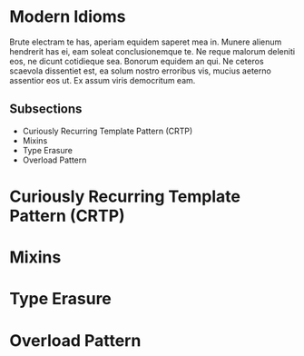 # Modern Idioms
Brute electram te has, aperiam equidem saperet mea in. Munere alienum hendrerit has ei, eam soleat conclusionemque te. Ne reque malorum deleniti eos, ne dicunt cotidieque sea. Bonorum equidem an qui. Ne ceteros scaevola dissentiet est, ea solum nostro erroribus vis, mucius aeterno assentior eos ut. Ex assum viris democritum eam.

## Subsections
* Curiously Recurring Template Pattern (CRTP)
* Mixins
* Type Erasure
* Overload Pattern


# Curiously Recurring Template Pattern (CRTP)


# Mixins


# Type Erasure


# Overload Pattern

